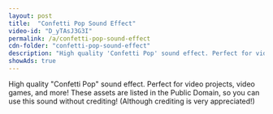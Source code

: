 ```yaml
---
layout: post
title:  "Confetti Pop Sound Effect"
video-id: "D_yTAsJ3G3I"
permalink: /a/confetti-pop-sound-effect
cdn-folder: "confetti-pop-sound-effect"
description: "High quality 'Confetti Pop' sound effect. Perfect for video projects, video games, and more! These assets are listed in the Public Domain, so you can use this sound without crediting! (Although crediting is very appreciated!)"
showAds: true
---
```


High quality "Confetti Pop" sound effect. Perfect for video projects, video games, and more! These assets are listed in the Public Domain, so you can use this sound without crediting! (Although crediting is very appreciated!)
